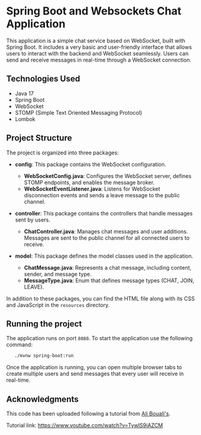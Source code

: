 # Spring Boot and Websockets Chat Application

This application is a simple chat service based on WebSocket, built with Spring Boot. It includes a very basic and user-friendly interface that allows users to interact with the backend and WebSocket seamlessly. Users can send and receive messages in real-time through a WebSocket connection.

## Technologies Used

- Java 17
- Spring Boot
- WebSocket
- STOMP (Simple Text Oriented Messaging Protocol)
- Lombok

## Project Structure

The project is organized into three packages:

- **config**: This package contains the WebSocket configuration.
  - **WebSocketConfig.java**: Configures the WebSocket server, defines STOMP endpoints, and enables the message broker.
  - **WebSocketEventListener.java**: Listens for WebSocket disconnection events and sends a leave message to the public channel.


- **controller**: This package contains the controllers that handle messages sent by users.
  - **ChatController.java**: Manages chat messages and user additions. Messages are sent to the public channel for all connected users to receive.


- **model**: This package defines the model classes used in the application.
  - **ChatMessage.java**: Represents a chat message, including content, sender, and message type.
  - **MessageType.java**: Enum that defines message types (CHAT, JOIN, LEAVE).

In addition to these packages, you can find the HTML file along with its CSS and JavaScript in the `resources` directory.

## Running the project

The application runs on port `8080`. To start the application use the following command:

```bash
   ./mvnw spring-boot:run
   ```

Once the application is running, you can open multiple browser tabs to create multiple users and send messages that every user will receive in real-time.

## Acknowledgments
This code has been uploaded following a tutorial from [Ali Bouali's](https://github.com/ali-bouali).

Tutorial link: https://www.youtube.com/watch?v=TywlS9iAZCM